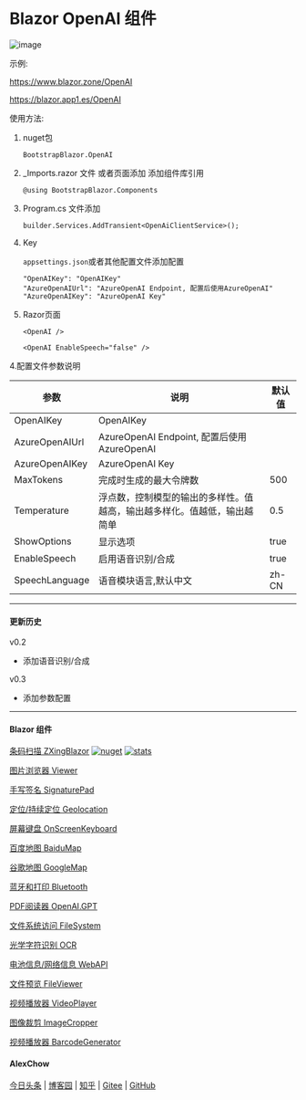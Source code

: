 # Blazor OpenAI 组件  

![image](https://user-images.githubusercontent.com/8428709/233230898-46dec124-cc61-4ffc-ba52-bd96da6e2b04.png)


示例:

https://www.blazor.zone/OpenAI

https://blazor.app1.es/OpenAI

使用方法:

1. nuget包

    ```
    BootstrapBlazor.OpenAI
    ```

2. _Imports.razor 文件 或者页面添加 添加组件库引用

    ```
    @using BootstrapBlazor.Components
    ```

3. Program.cs 文件添加

    ```
    builder.Services.AddTransient<OpenAiClientService>();
    ```

4. Key

    `appsettings.json`或者其他配置文件添加配置

    ```
    "OpenAIKey": "OpenAIKey"
    "AzureOpenAIUrl": "AzureOpenAI Endpoint, 配置后使用AzureOpenAI"
    "AzureOpenAIKey": "AzureOpenAI Key"
    ```

5. Razor页面

    ```
    <OpenAI />

    <OpenAI EnableSpeech="false" />
    ```

4.配置文件参数说明 


|  参数   | 说明  | 默认值  |
|  ----  | ----  | ----  |
| OpenAIKey  | OpenAIKey | |
| AzureOpenAIUrl  | AzureOpenAI Endpoint, 配置后使用AzureOpenAI | |
| AzureOpenAIKey  | AzureOpenAI Key |  |
| MaxTokens  | 完成时生成的最大令牌数 | 500 |
| Temperature  | 浮点数，控制模型的输出的多样性。值越高，输出越多样化。值越低，输出越简单 | 0.5 |
| ShowOptions  | 显示选项 | true |
| EnableSpeech  | 启用语音识别/合成 | true |
| SpeechLanguage  | 语音模块语言,默认中文 | zh-CN |

---
 
 #### 更新历史

v0.2
- 添加语音识别/合成

v0.3
- 添加参数配置

---
#### Blazor 组件

[条码扫描 ZXingBlazor](https://www.nuget.org/packages/ZXingBlazor#readme-body-tab)
[![nuget](https://img.shields.io/nuget/v/ZXingBlazor.svg?style=flat-square)](https://www.nuget.org/packages/ZXingBlazor) 
[![stats](https://img.shields.io/nuget/dt/ZXingBlazor.svg?style=flat-square)](https://www.nuget.org/stats/packages/ZXingBlazor?groupby=Version)

[图片浏览器 Viewer](https://www.nuget.org/packages/BootstrapBlazor.Viewer#readme-body-tab) 

[手写签名 SignaturePad](https://www.nuget.org/packages/BootstrapBlazor.SignaturePad#readme-body-tab)

[定位/持续定位 Geolocation](https://www.nuget.org/packages/BootstrapBlazor.Geolocation#readme-body-tab)

[屏幕键盘 OnScreenKeyboard](https://www.nuget.org/packages/BootstrapBlazor.OnScreenKeyboard#readme-body-tab)

[百度地图 BaiduMap](https://www.nuget.org/packages/BootstrapBlazor.BaiduMap#readme-body-tab)

[谷歌地图 GoogleMap](https://www.nuget.org/packages/BootstrapBlazor.Maps#readme-body-tab)

[蓝牙和打印 Bluetooth](https://www.nuget.org/packages/BootstrapBlazor.Bluetooth#readme-body-tab)

[PDF阅读器 OpenAI.GPT](https://www.nuget.org/packages/BootstrapBlazor.OpenAI#readme-body-tab)

[文件系统访问 FileSystem](https://www.nuget.org/packages/BootstrapBlazor.FileSystem#readme-body-tab)

[光学字符识别 OCR](https://www.nuget.org/packages/BootstrapBlazor.OCR#readme-body-tab)

[电池信息/网络信息 WebAPI](https://www.nuget.org/packages/BootstrapBlazor.WebAPI#readme-body-tab)

[文件预览 FileViewer](https://www.nuget.org/packages/BootstrapBlazor.FileViewer#readme-body-tab)

[视频播放器 VideoPlayer](https://www.nuget.org/packages/BootstrapBlazor.VideoPlayer#readme-body-tab)

[图像裁剪 ImageCropper](https://www.nuget.org/packages/BootstrapBlazor.ImageCropper#readme-body-tab)

[视频播放器 BarcodeGenerator](https://www.nuget.org/packages/BootstrapBlazor.BarcodeGenerator#readme-body-tab)

#### AlexChow

[今日头条](https://www.toutiao.com/c/user/token/MS4wLjABAAAAGMBzlmgJx0rytwH08AEEY8F0wIVXB2soJXXdUP3ohAE/?) | [博客园](https://www.cnblogs.com/densen2014) | [知乎](https://www.zhihu.com/people/alex-chow-54) | [Gitee](https://gitee.com/densen2014) | [GitHub](https://github.com/densen2014)

